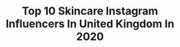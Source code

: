 ---
title: Top 10 Skincare Instagram Influencers In United Kingdom In 2020
description: >-
  Find top skincare Instagram influencers in United Kingdom in 2020. Most popular hashtags: #makeupartist #beauty #photoshoot.
platform: Instagram
hits: 620
text_top: Analyze the best Instagram profiles on inBeat.
text_bottom: Our search engine aggregates 620 Instagram influencers like this in United Kingdom for you to pitch.
profiles:
  - username: "fashmakeup_blog"
    fullname: >-
      Martha Lorena Acevedo JW
    bio: >-
      Content Creator ✨ Makeup obsessed & skincare lover! Fashion is my passion as well✨ Miami,Florida. PR Friendly 💌 Email: martitamigos@yahoo.es
    location: "United Kingdom"
    followers: 5672
    engagement: 2562
    commentsToLikes: 0.270516
    id: ck5c6oj815vam0i11m64tw265
    verified: false
    hashtags: "#noracora, #sponsorship, #outiftoftheday, #octolyfamily"
  - username: "hisu.xen"
    fullname: >-
      H I S U. X E N
    bio: >-
      ✨ IT'S ALL M E ✨ 👩‍🔬 Studentka kosmetologii #skincare #creativemakeup 🇵🇱 & 🇬🇧 Languages 💁 Personal ig: @small.blvck Profile picture by @hnyck
    location: "United Kingdom"
    followers: 12942
    engagement: 1892
    commentsToLikes: 0.066022
    id: ck134h854wep50i19uaw4sycr
    verified: false
    hashtags: "#cosplay, #animetears, #grungemakeup, #makeupjunkie"
  - username: "makeuppbyalyy"
    fullname: >-
      ALIYA FATIMA - UAE 🇦🇪
    bio: >-
      Makeup | Skincare | Lifestyle 💄Mum taught me @bobbibrownme Artist in Residence ⭐️ 📩Business/PR: Makeupalyy@gmail.com FIND ME IN COSMOPOLITAN 👇🏼
    location: "United Kingdom"
    followers: 93713
    engagement: 449
    commentsToLikes: 0.407104
    id: ck5hcfnpehtzm0i1196drc8p2
    verified: false
    hashtags: "#hudabeautyshop, #narsorgasmx, #monakattan, #sephoramiddleeast"
  - username: "joshuariece"
    fullname: >-
      Joshua-Riece
    bio: >-
      MakeUp|Beauty|Skincare •📍: Battersea, London, UK • 💄: Self Taught • 🤦🏻‍♂️: Fluent in Sarcasm • 📮:Post Every Other Day • Managed by @mademanagement_uk
    location: "United Kingdom"
    followers: 5637
    engagement: 1078
    commentsToLikes: 0.219807
    id: ck13a0myko15d0i198wl9u2ry
    verified: false
    hashtags: "#iheartrevolution, #microinfluencer, #makeuprevolution, #revolutionbeauty"
  - username: "carolem_beauty"
    fullname: >-
      Carole 💕
    bio: >-
      40 + London mum of a teen boy 🇬🇧 Every day style📍Skincare Fashion📍Beauty📍Lifestyle Collab 💌cgos1@yahoo.co.uk Posts / Stories / Reels
    location: "United Kingdom"
    followers: 30556
    engagement: 362
    commentsToLikes: 0.742304
    id: ck5px38brpvqu0i11at5tnmln
    verified: false
    hashtags: "#autumnstyle, #shopsmallbusiness, #knitwear, #ad"
  - username: "christina_cv17"
    fullname: >-
      💖 CHRISTINA V: MODEL & MUA 💃🏻💄
    bio: >-
      💛 Model&MUA: Print|Runway|RedCarpet 💜 Blogger: Fashion|Beauty:Skincare&MakeUp|Health|Lifestyle ❤️ RoleModel: Fighting Rare Chronic Invisible Illnesses
    location: "United Kingdom"
    followers: 23398
    engagement: 450
    commentsToLikes: 0.270610
    id: ckf5uc8vnkcos0j23z36469uk
    verified: false
    hashtags: "#rolemodel, #mystory, #chronicillness, #fashion"
  - username: "abseidon"
    fullname: >-
      SincerelyAby
    bio: >-
      • Toronto • owner of @theskinbank.co • sincerelyabylive@gmail.com • locs & skincare enthusiast, nature lover, nbhd stan
    location: "United Kingdom"
    followers: 12024
    engagement: 2687
    commentsToLikes: 0.027490
    id: ck8t8sl78ln6k0j78ke3te33g
    verified: false
    hashtags: "#locs, #livinmylocdlife, #locinspiration, #girlswithlocs"
  - username: "ps_mua"
    fullname: >-
      Piriya
    bio: >-
      Self taught makeup artist and skincare enthusiast based in London ✨ Tiktok/Twitter: ps_mua Depop: ps_mua @facetheory discount code 20% off: BBPSMUA
    location: "United Kingdom"
    followers: 4365
    engagement: 1275
    commentsToLikes: 0.219689
    id: ck9hcg2ail7v40j78dw37nylw
    verified: false
    hashtags: "#modelscout, #brownskinmakeup, #homephotoshoot, #hairandmakeup"
  - username: "kaisercoby"
    fullname: >-
      KAISER🕊
    bio: >-
      no flashback & skincare stan account ☆ #queennoflashback ♕ Info@socialebs.com
    location: "United Kingdom"
    followers: 356138
    engagement: 891
    commentsToLikes: 0.009394
    id: ck0w77vn3c7720i19iq02pi4t
    verified: false
    hashtags: "#cancerseason, #july14, #theukisnotinnocent, #frontalinstall"
  - username: "umaymaabdul"
    fullname: >-
      𝐔𝐌𝐀𝐘𝐌𝐀 𝐀𝐁𝐃𝐔𝐋
    bio: >-
      Hi, I’m oo-may-ma! I have a thing for clothes, makeup and skincare🖤 CEO of @taajraasi Contact: Umaymaabdul@hotmail.com Vlogs⭣
    location: "United Kingdom"
    followers: 74854
    engagement: 607
    commentsToLikes: 0.016296
    id: ck5c5ehgu3bhs0i11cpk82c8o
    verified: false
    hashtags: "#hmxme, #danielwellington, #iconiclinkunitone, #transitionaloutfits"
---
